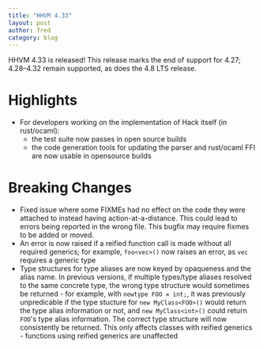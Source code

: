 ```yaml
---
title: "HHVM 4.33"
layout: post
author: fred
category: blog
---
```


HHVM 4.33 is released! This release marks the end of support for 4.27;
4.28&ndash;4.32 remain supported, as does the 4.8 LTS release.

# Highlights

- For developers working on the implementation of Hack itself (in rust/ocaml):
  - the test suite now passes in open source builds
  - the code generation tools for updating the parser and rust/ocaml FFI are now
    usable in opensource builds

# Breaking Changes

- Fixed issue where some FIXMEs had no effect on the code they were attached to
  instead having action-at-a-distance. This could lead to errors being reported
  in the wrong file. This bugfix may require fixmes to be added or moved.
- An error is now raised if a reified function call is made without all required
  generics; for example, `foo<vec>()` now raises an error, as `vec` requires
  a generic type
- Type structures for type aliases are now keyed by opaqueness and the alias
  name. In previous versions, if multiple types/type aliases resolved to the
  same concrete type, the wrong type structure would sometimes be returned - for
  example,
  with `newtype FOO = int;`, it was previously unpredicable if the type stucture
  for `new MyClass<FOO>()` would return the type alias information
  or not, and `new MyClass<int>()` could return `FOO`'s type alias
  information. The correct type structure will now consistently be returned.
  This only affects classes with reified generics - functions using reified
  generics are unaffected

